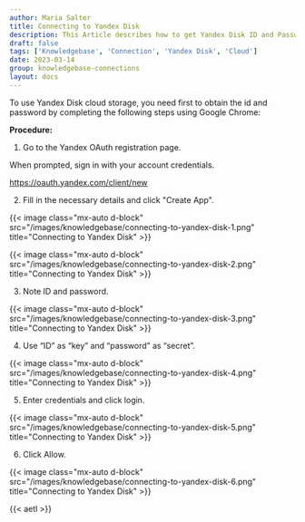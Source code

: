 ```yaml
---
author: Maria Salter
title: Connecting to Yandex Disk
description: This Article describes how to get Yandex Disk ID and Password
draft: false
tags: ['Knowledgebase', 'Connection', 'Yandex Disk', 'Cloud']
date: 2023-03-14
group: knowledgebase-connections
layout: docs
---
```


To use Yandex Disk cloud storage, you need first to obtain the id and password by completing the following steps using Google Chrome:

**Procedure:**

1. Go to the Yandex OAuth registration page.

When prompted, sign in with your account credentials.

https://oauth.yandex.com/client/new

2. Fill in the necessary details and click "Create App".

{{< image class="mx-auto d-block"  src="/images/knowledgebase/connecting-to-yandex-disk-1.png" title="Connecting to Yandex Disk" >}}

{{< image class="mx-auto d-block"  src="/images/knowledgebase/connecting-to-yandex-disk-2.png" title="Connecting to Yandex Disk" >}}

3. Note ID and password.

{{< image class="mx-auto d-block"  src="/images/knowledgebase/connecting-to-yandex-disk-3.png" title="Connecting to Yandex Disk" >}}

4. Use “ID” as “key” and “password” as “secret”.

{{< image class="mx-auto d-block"  src="/images/knowledgebase/connecting-to-yandex-disk-4.png" title="Connecting to Yandex Disk" >}}

5. Enter credentials and click login.

{{< image class="mx-auto d-block"  src="/images/knowledgebase/connecting-to-yandex-disk-5.png" title="Connecting to Yandex Disk" >}}

6. Click Allow.

{{< image class="mx-auto d-block"  src="/images/knowledgebase/connecting-to-yandex-disk-6.png" title="Connecting to Yandex Disk" >}}

{{< aetl >}}